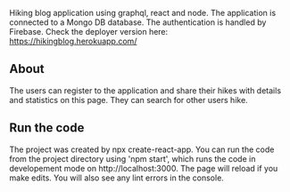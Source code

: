 Hiking blog application using graphql, react and node. The application is connected to a Mongo DB database. The authentication is handled by Firebase. Check the deployer version here: https://hikingblog.herokuapp.com/

## About

The users can register to the application and share their hikes with details and statistics on this page. They can search for other users hike.

## Run the code

The project was created by npx create-react-app. You can run the code from the project directory using 'npm start', which runs the code in developement mode on http://localhost:3000. The page will reload if you make edits. You will also see any lint errors in the console.
